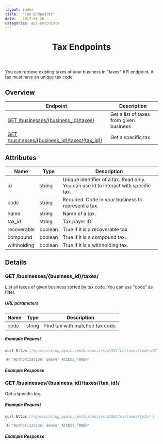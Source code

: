 ```yaml
---
layout: index
title:  "Tax Endpoints"
date:   2017-01-26
categories: api-endpoints
---
```


<header>
<h1>Tax Endpoints</h1>
</header>

You can retrieve existing taxes of your business in "taxes" API endpoint. A tax must have an unique tax code.

## Overview
| Endpoint                                                        |  Description  |
| -------------                                                   | ----- |
| [GET /businesses/{business_id}/taxes/](#get-businessesbusiness_idtaxes) | Get a list of taxes from given business |
| [GET /businesses/{business_id}/taxes/{tax_id}/](#get-businessesbusiness_idtaxestax_id) |  Get a specific tax      |

## Attributes
| Name                              | Type          | Description                                   |
| -------------                     | -----         | -----                                         |
| id                                | string        | Unique identifier of a tax. Read only. You can use id to interact with specific tax. |
| code                              | string        | Required. Code in your business to represent a tax.     |
| name                              | string        | Name of a tax.                                |
| tax_id                            | string        | Tax payer ID.                                 |
| recoverable                       | boolean       | True if it is a recoverable tax.              |
| compound                          | boolean       | True if it is a compound tax.                 |
| withholding                       | boolean       | True if it is a withholding tax.               |

## Details
### GET /businesses/{business_id}/taxes/
List all taxes of given business sorted by tax code. You can use "code" as filter.

##### URL parameters
| Name                              | Type          | Description                                   |
| -------------                     | -----         | -----                                         |
| code                              | string        | Find tax with matched tax code.             |

##### Example Request
```JavaScript
curl https://myaccounting.pymlo.com/businesses/dd921fea/taxes?code=VAT-7 \

-H "Authorization: Bearer ACCESS_TOKEN"
```

##### Example Response


### GET /businesses/{business_id}/taxes/{tax_id}/
Get a specific tax.

##### Example Request
```JavaScript
curl https://myaccounting.pymlo.com/businesses/dd921fea/taxes/ty1n/ \ 

-H "Authorization: Bearer ACCESS_TOKEN"
```

##### Example Response


